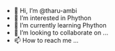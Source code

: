 - 👋 Hi, I’m @tharu-ambi
- 👀 I’m interested in Phython
- 🌱 I’m currently learning Phython
- 💞️ I’m looking to collaborate on ...
- 📫 How to reach me ...

<!---
tharu-ambi/tharu-ambi is a ✨ special ✨ repository because its `README.md` (this file) appears on your GitHub profile.
You can click the Preview link to take a look at your changes.
--->
